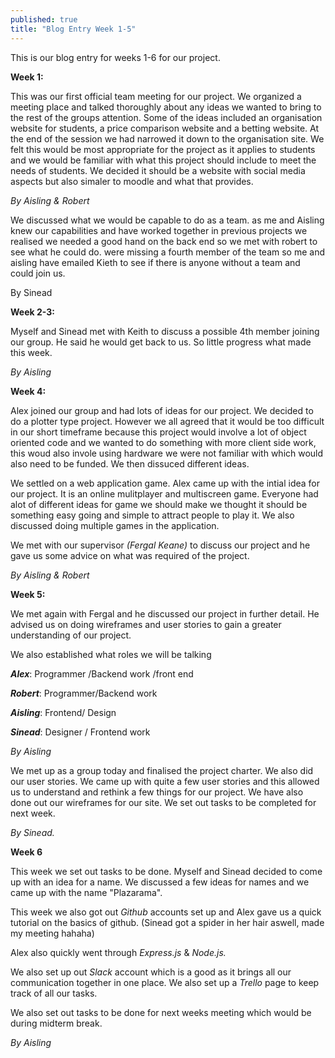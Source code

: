 ```yaml
---
published: true
title: "Blog Entry Week 1-5"
---
```






This is our blog entry for weeks 1-6 for our project.

**Week 1:**

This was our first official team meeting for our project. We organized a meeting place and talked thoroughly about any ideas we wanted to bring to the rest of the groups attention. Some of the ideas included an organisation website for students, a price comparison website and a betting website. At the end of the session we had narrowed it down to the organisation site. We felt this would be most appropriate for the project 
as it applies to students and we would be familiar with what this project should include
to meet the needs of students. We decided it should be a website with social media aspects but also simaler to moodle and what that provides.

_By Aisling & Robert_

We discussed what we would be capable to do as a team. as me and Aisling knew our capabilities and have worked together in previous projects we realised we needed a good hand on the back end so we met with robert to see what he could do. were missing a fourth member of the team so me and aisling have emailed Kieth to see if there is anyone without a team and could join us.

By Sinead

**Week 2-3:**

Myself and Sinead met with Keith to discuss a possible 4th member joining our group. He said he would get back to us. So little progress what made this week.

_By Aisling_

**Week 4:**

Alex joined our group and had lots of ideas for our project. We decided to do a plotter type project. However we all agreed that it would be too difficult in our short timeframe because this project would involve a lot of object oriented code and we wanted to do something with more client side work, this woud also invole using hardware we were not familiar with which would also need to be funded. We then dissuced different ideas.

We settled on a web application game. Alex came up with the intial idea for our project. It is an online mulitplayer and multiscreen game. Everyone had alot of different ideas for game we should make we thought it should be something easy going and simple to attract people to play it. We also discussed doing multiple games in the application.

We met with our supervisor _(Fergal Keane)_ to discuss our project and he gave us some advice on what was required of the project.

_By Aisling & Robert_

**Week 5:**

We met again with Fergal and he discussed our project in further detail. He advised us on doing wireframes and user stories to gain a greater understanding of our project.

We also established what roles we will be talking

**_Alex_**: Programmer /Backend work /front end

**_Robert_**: Programmer/Backend work

**_Aisling_**: Frontend/ Design

_**Sinead**_: Designer / Frontend work

_By Aisling_

We met up as a group today and finalised the project charter. We also did our user stories. We came up with quite a few user stories and this allowed us to understand and rethink a few things for our project. We have also done out our wireframes for our site. We set out tasks to be completed for next week.

_By Sinead._

**Week 6**

This week we set out tasks to be done. Myself and Sinead decided to come up with an idea for a name. We discussed a few ideas for names and we came up with the name "Plazarama".

This week we also got out _Github_ accounts set up and Alex gave us a quick tutorial on the basics of github. (Sinead got a spider in her hair aswell, made my meeting hahaha)

Alex also quickly went through _Express.js_ & _Node.js._

We also set up out _Slack_ account which is a good as it  brings all our communication together in one place. We also set up a _Trello_ page to keep track of all our tasks.

We also set out tasks to be done for next weeks meeting which would be during midterm break.

_By Aisling_
